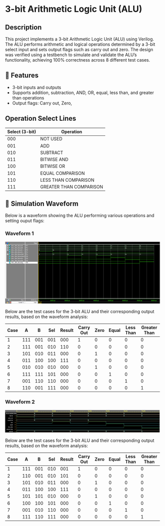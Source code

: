 # 3-bit Arithmetic Logic Unit (ALU)

## Description
This project implements a 3-bit Arithmetic Logic Unit (ALU) using Verilog. The ALU performs arithmetic and logical operations determined by a 3-bit select input and sets output flags such as carry out and zero. The design was verified using a testbench to simulate and validate the ALU’s functionality, achieving 100% correctness across 8 different test cases.

## 🔧 Features
- 3-bit inputs and outputs
- Supports addition, subtraction, AND, OR, equal, less than, and greater than operations
- Output flags: Carry out, Zero,

## Operation Select Lines

| Select (3-bit) | Operation              |
|----------------|------------------------|
| 000            | NOT USED               |
| 001            | ADD                    |
| 010            | SUBTRACT               |
| 011            | BITWISE AND            |
| 100            | BITWISE OR             |
| 101            | EQUAL COMPARISON       |
| 110            | LESS THAN COMPARISON   |
| 111            | GREATER THAN COMPARISON|

## 📸 Simulation Waveform

Below is a waveform showing the ALU performing various operations and setting ouput flags:
### Waveform 1
![ALU Waveform](./Waveform/3-bit_ALU_Waveform.png)

Below are the test cases for the 3-bit ALU and their corresponding output results, based on the waveform analysis:

| Case | A   | B   | Sel   | Result | Carry Out | Zero | Equal | Less Than | Greater Than |
|------|-----|-----|--------|--------|------------|------|--------|------------|---------------|
| 1    | 111 | 001 | 001    | 000    | 1          | 0    | 0      | 0          | 0             |
| 2    | 111 | 001 | 010    | 110    | 0          | 0    | 0      | 0          | 0             |
| 3    | 101 | 010 | 011    | 000    | 0          | 1    | 0      | 0          | 0             |
| 4    | 011 | 100 | 100    | 111    | 0          | 0    | 0      | 0          | 0             |
| 5    | 010 | 010 | 010    | 000    | 0          | 1    | 0      | 0          | 0             |
| 6    | 111 | 111 | 101    | 000    | 0          | 0    | 1      | 0          | 0             |
| 7    | 001 | 110 | 110    | 000    | 0          | 0    | 0      | 1          | 0             |
| 8    | 110 | 001 | 111    | 000    | 0          | 0    | 0      | 0          | 1             |


### Waveform 2
![ALU Waveform](./Waveform/3-bit-ALU-Waveform2.png)

Below are the test cases for the 3-bit ALU and their corresponding output results, based on the waveform analysis:

| Case | A   | B   | Sel   | Result | Carry Out | Zero | Equal | Less Than | Greater Than |
|------|-----|-----|--------|--------|------------|------|--------|------------|---------------|
| 1    | 111 | 001 | 010    | 001    | 1          | 0    | 0      | 0          | 0             |
| 2    | 110 | 001 | 010    | 101    | 0          | 0    | 0      | 0          | 0             |
| 3    | 101 | 010 | 011    | 000    | 0          | 1    | 0      | 0          | 0             |
| 4    | 011 | 100 | 100    | 111    | 0          | 0    | 0      | 0          | 0             |
| 5    | 101 | 101 | 010    | 000    | 0          | 1    | 0      | 0          | 0             |
| 6    | 100 | 100 | 101    | 000    | 0          | 0    | 1      | 0          | 0             |
| 7    | 001 | 010 | 110    | 000    | 0          | 0    | 0      | 1          | 0             |
| 8    | 111 | 110 | 111    | 000    | 0          | 0    | 0      | 0          | 1             |

